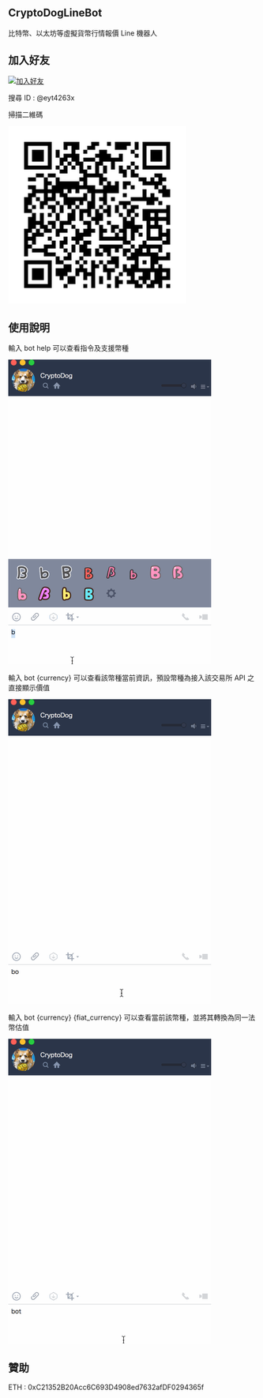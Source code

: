 ## CryptoDogLineBot

比特幣、以太坊等虛擬貨幣行情報價 Line 機器人

## 加入好友

<a href="https://line.me/R/ti/p/%40eyt4263x"><img height="36" border="0" alt="加入好友" src="https://scdn.line-apps.com/n/line_add_friends/btn/zh-Hant.png"></a>

搜尋 ID : @eyt4263x

掃描二維碼

<div height="36">

![](pic/qrcode.png)

</div>

## 使用說明

輸入 bot help 可以查看指令及支援幣種

![](pic/demo1.gif)

輸入 bot {currency} 可以查看該幣種當前資訊，預設幣種為接入該交易所 API 之直接顯示價值

![](pic/demo2.gif)

輸入 bot {currency} {fiat_currency} 可以查看當前該幣種，並將其轉換為同一法幣估值

![](pic/demo3.gif)

## 贊助

ETH : 0xC21352B20Acc6C693D4908ed7632afDF0294365f
